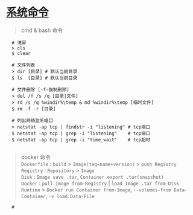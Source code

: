 # [**系统命令**](https://github.com/)

> cmd & bash 命令

~~~
  # 清屏
  > cls
  $ clear
  
  # 文件列表
  > dir [目录] # 默认当前目录
  $ ls  [目录] # 默认当前目录
  
  # 文件删除 [-f-强制删除]
  > del /f /s /q [目录|文件]
  > rd /s /q %windir%\temp & md %windir%\temp [临时文件]
  $ rm -f -r [目录]
  
  # 列出网络监听端口
  > netstat -ap tcp | findstr -i "listening" # tcp端口
  $ netstat -ap tcp | grep -i "listening"    # tcp端口
  $ netstat -ap tcp | grep -i "time_wait"    # tcp超时
  
~~~


> docker 命令 <br>
  `Dockerfile` : `build` > `Image(tag=name+version)` > `push Registry` <br>
  `Registry`   : `Repository` > `Image` <br>
  `Disk`       : `Image save .tar`, `Container export .tar(snapshot)` <br>
  `Docker`     : `pull Image from-Registry` | `load Image .tar from-Disk` <br>
  `Runtime`    > `Docker run Container from-Image`, `--volumes-from Data-Container`, `-v load.Data-File`

~~~
  # 
  
~~~

